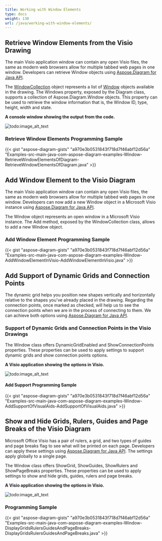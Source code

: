 ```yaml
---
title: Working with Window Elements
type: docs
weight: 130
url: /java/working-with-window-elements/
---
```


## **Retrieve Window Elements from the Visio Drawing**
The main Visio application window can contain any open Visio files, the same as modern web browsers allow for multiple tabbed web pages in one window. Developers can retrieve Window objects using [Aspose.Diagram for Java API](https://products.aspose.com/diagram/java).

The [WindowCollection](https://apireference.aspose.com/diagram/java/com.aspose.diagram/windowcollection) object represents a list of [Window](https://apireference.aspose.com/diagram/java/com.aspose.diagram/window) objects available in the drawing. The Windows property, exposed by the Diagram class, supports a collection of Aspose.Diagram.Window objects. This property can be used to retrieve the window information that is, the Window ID, type, height, width and state.

**A console window showing the output from the code.**

![todo:image_alt_text](http://i.imgur.com/zduARGh.png)
### **Retrieve Window Elements Programming Sample**
{{< gist "aspose-diagram-gists" "a970e3b0531843f718d7f46abf12d56a" "Examples-src-main-java-com-aspose-diagram-examples-Window-RetrieveWindowElementsOfDiagram-RetrieveWindowElementsOfDiagram.java" >}}
## **Add Window Element to the Visio Diagram**
The main Visio application window can contain any open Visio files, the same as modern web browsers allow for multiple tabbed web pages in one window. Developers can now add a new Window object in a Microsoft Visio instance using [Aspose.Diagram for Java API](https://products.aspose.com/diagram/java).

The Window object represents an open window in a Microsoft Visio instance. The Add method, exposed by the WindowCollection class, allows to add a new Window object.
### **Add Window Element Programming Sample**
{{< gist "aspose-diagram-gists" "a970e3b0531843f718d7f46abf12d56a" "Examples-src-main-java-com-aspose-diagram-examples-Window-AddWindowElementInVisio-AddWindowElementInVisio.java" >}}
## **Add Support of Dynamic Grids and Connection Points**
The dynamic grid helps you position new shapes vertically and horizontally relative to the shapes you've already placed in the drawing. Regarding the connection points, once marked as checked, will help us to see the connection points when we are in the process of connecting to them. We can achieve both options using [Aspose.Diagram for Java API](https://products.aspose.com/diagram/java).
### **Support of Dynamic Grids and Connection Points in the Visio Drawings**
The Window class offers DynamicGridEnabled and ShowConnectionPoints properties. These properties can be used to apply settings to support dynamic grids and show connection points options.

**A Visio application showing the options in Visio.**

![todo:image_alt_text](http://i.imgur.com/bxsJIwF.png)
#### **Add Support Programming Sample**
{{< gist "aspose-diagram-gists" "a970e3b0531843f718d7f46abf12d56a" "Examples-src-main-java-com-aspose-diagram-examples-Window-AddSupportOfVisualAids-AddSupportOfVisualAids.java" >}}
## **Show and Hide Grids, Rulers, Guides and Page Breaks of the Visio Diagram**
Microsoft Office Visio has a pair of rulers, a grid, and two types of guides and page breaks flag to see what will be printed on each page. Developers can apply these settings using [Aspose.Diagram for Java API](https://products.aspose.com/diagram/java). The settings apply globally to a single page.

The Window class offers ShowGrid, ShowGuides, ShowRulers and ShowPageBreaks properties. These properties can be used to apply settings to show and hide grids, guides, rulers and page breaks.

**A Visio application showing the options in Visio.**

![todo:image_alt_text](http://i.imgur.com/E0pvXbP.png)
### **Programming Sample**
{{< gist "aspose-diagram-gists" "a970e3b0531843f718d7f46abf12d56a" "Examples-src-main-java-com-aspose-diagram-examples-Window-DisplayGridsRulersGuidesAndPageBreaks-DisplayGridsRulersGuidesAndPageBreaks.java" >}}
